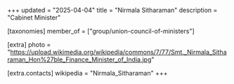+++
updated = "2025-04-04"
title = "Nirmala Sitharaman"
description = "Cabinet Minister"

[taxonomies]
member_of = ["group/union-council-of-ministers"]

[extra]
photo = "https://upload.wikimedia.org/wikipedia/commons/7/77/Smt._Nirmala_Sitharaman_Hon%27ble_Finance_Minister_of_India.jpg"

[extra.contacts]
wikipedia = "Nirmala_Sitharaman"
+++